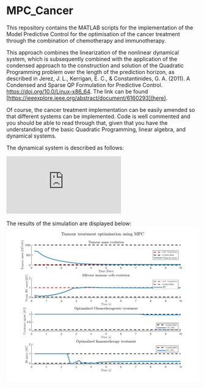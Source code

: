 # MPC_Cancer
This repository contains the MATLAB scripts for the implementation of the Model Predictive Control for the optimisation of the cancer treatment through the combination of chemotherapy and immunotherapy.

This approach combines the linearization of the nonlinear dynamical system, which is subsequently combined with the application
of the condensed approach to the construction and solution of the Quadratic Programming problem over the length of the
prediction horizon, as described in
Jerez, J. L., Kerrigan, E. C., & Constantinides, G. A. (2011). A Condensed and Sparse QP Formulation for Predictive Control. https://doi.org/10.0/Linux-x86_64. The link can be found [https://ieeexplore.ieee.org/abstract/document/6160293](here).

Of course, the cancer treatment implementation can be easily amended so that different systems can be implemented. Code is well commented
and you should be able to read through that, given that you have the understanding of the basic Quadratic Programming,
linear algebra, and dynamical systems.

The dynamical system is described as follows: 


![equation](https://latex.codecogs.com/gif.latex?%5Cbegin%7Balign*%7D%20%5Cfrac%7Bdx%7D%7Bdt%7D%20%26%3D%20-%5Cmu_%7BC%7Dx%20ln%20%5Cleft%28%20%5Cfrac%7Bx%7D%7Bx_%7B%5Cinfty%7D%7D%20%5Cright%20%29%20-%20%5Cgamma%20xy%20-%20k_%7Bx%7Dxu%20%5C%5C%20%5Cfrac%7Bdy%7D%7Bdt%7D%20%26%3D%20%5Cmu_%7BI%7D%28x%20-%20%5Cbeta%20x%5E%7B2%7D%29y%20-%20%5Cdelta%20y%20&plus;%20%5Calpha%20&plus;%20k_%7By%7Dyv%20%5Cend%7Balign*%7D)



The results of the simulation are displayed below: 
![alt text](https://github.com/miroslavgasparek/MPC_Cancer/blob/master/Cancer_Treatment_MPC.jpg)
